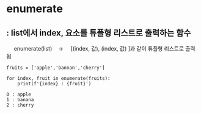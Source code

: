 # enumerate

## : list에서 index, 요소를 튜플형 리스트로 출력하는 함수

     enumerate(list)    →     [(index, 값), (index, 값) ]과 같이 튜플형 리스트로 출력됨

```
fruits = ['apple','bannan','cherry']

for index, fruit in enumerate(fruits):
    print(f'{index} : {fruit}')

0 : apple
1 : banana
2 : cherry
```




